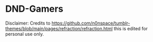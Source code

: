 # DND-Gamers
Disclaimer: Credits to https://github.com/n0nspace/tumblr-themes/blob/main/pages/refraction/refraction.html this is edited for personal use only.
